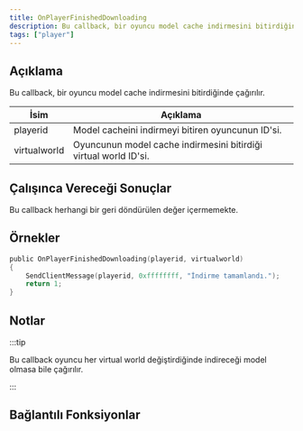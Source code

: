 ```yaml
---
title: OnPlayerFinishedDownloading
description: Bu callback, bir oyuncu model cache indirmesini bitirdiğinde çağırılır.
tags: ["player"]
---
```


<VersionWarn name='callback' version='SA-MP 0.3.DL' />

## Açıklama

Bu callback, bir oyuncu model cache indirmesini bitirdiğinde çağırılır.

| İsim         | Açıklama                                                                       |
| ------------ | ------------------------------------------------------------------------------ |
| playerid     | Model cacheini indirmeyi bitiren oyuncunun ID'si.                              |
| virtualworld | Oyuncunun model cache indirmesini bitirdiği virtual world ID'si.               |

## Çalışınca Vereceği Sonuçlar

Bu callback herhangi bir geri döndürülen değer içermemekte.

## Örnekler

```c
public OnPlayerFinishedDownloading(playerid, virtualworld)
{
    SendClientMessage(playerid, 0xffffffff, "İndirme tamamlandı.");
    return 1;
}
```

## Notlar

:::tip

Bu callback oyuncu her virtual world değiştirdiğinde indireceği model olmasa bile çağırılır.

:::

## Bağlantılı Fonksiyonlar
